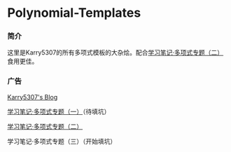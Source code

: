 # Polynomial-Templates

### 简介

这里是Karry5307的所有多项式模板的大杂烩。配合[学习笔记·多项式专题（二）](https://karry5307.github.io/2019/03/19/%E5%AD%A6%E4%B9%A0%E7%AC%94%E8%AE%B0%C2%B7%E5%A4%9A%E9%A1%B9%E5%BC%8F%E4%B8%93%E9%A2%98%EF%BC%88%E4%BA%8C%EF%BC%89/#more)食用更佳。

### 广告

[Karry5307's Blog](https://karry5307.github.io/)

[学习笔记·多项式专题（一）](https://karry5307.github.io/2019/01/20/%E5%AD%A6%E4%B9%A0%E7%AC%94%E8%AE%B0%C2%B7%E5%A4%9A%E9%A1%B9%E5%BC%8F%E4%B8%93%E9%A2%98%EF%BC%88%E4%B8%80%EF%BC%89/)（待填坑）

[学习笔记·多项式专题（二）](https://karry5307.github.io/2019/03/19/%E5%AD%A6%E4%B9%A0%E7%AC%94%E8%AE%B0%C2%B7%E5%A4%9A%E9%A1%B9%E5%BC%8F%E4%B8%93%E9%A2%98%EF%BC%88%E4%BA%8C%EF%BC%89/#more)

学习笔记·多项式专题（三）（开始填坑）

